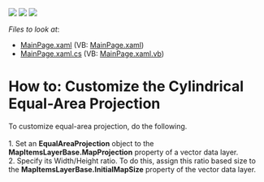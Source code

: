 <!-- default badges list -->
![](https://img.shields.io/endpoint?url=https://codecentral.devexpress.com/api/v1/VersionRange/128572178/16.2.3%2B)
[![](https://img.shields.io/badge/Open_in_DevExpress_Support_Center-FF7200?style=flat-square&logo=DevExpress&logoColor=white)](https://supportcenter.devexpress.com/ticket/details/T558616)
[![](https://img.shields.io/badge/📖_How_to_use_DevExpress_Examples-e9f6fc?style=flat-square)](https://docs.devexpress.com/GeneralInformation/403183)
<!-- default badges end -->
<!-- default file list -->
*Files to look at*:

* [MainPage.xaml](./CS/MapControl_CustomProjections/MainPage.xaml) (VB: [MainPage.xaml](./VB/MapControl_CustomProjections/MainPage.xaml))
* [MainPage.xaml.cs](./CS/MapControl_CustomProjections/MainPage.xaml.cs) (VB: [MainPage.xaml.vb](./VB/MapControl_CustomProjections/MainPage.xaml.vb))
<!-- default file list end -->
# How to: Customize the Cylindrical Equal-Area Projection


To customize equal-area projection, do the following.<br><br>1. Set an <strong>EqualAreaProjection</strong> object to the <strong>MapItemsLayerBase.MapProjection</strong> property of a vector data layer.<br>2. Specify its Width/Height ratio. To do this, assign this ratio based size to the <strong>MapItemsLayerBase.InitialMapSize</strong> property of the vector data layer.

<br/>


